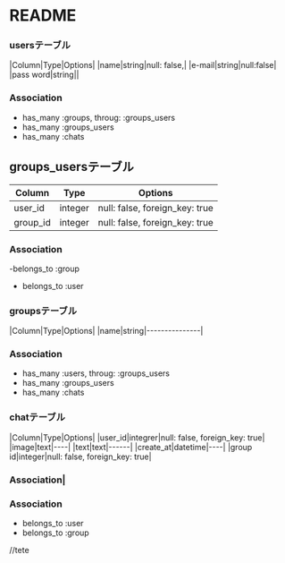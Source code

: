 # README

 ### usersテーブル

|Column|Type|Options|
|name|string|null: false,|
|e-mail|string|null:false|
|pass word|string||
### Association
- has_many :groups, throug:  :groups_users
- has_many :groups_users
-  has_many :chats

## groups_usersテーブル
|Column|Type|Options|
|------|----|-------|
|user_id|integer|null: false, foreign_key: true|
|group_id|integer|null: false, foreign_key: true|
### Association
-belongs_to :group
- belongs_to :user


### groupsテーブル
|Column|Type|Options|
|name|string|---------------|
### Association
- has_many :users, throug:  :groups_users
- has_many :groups_users
-  has_many :chats




### chatテーブル
|Column|Type|Options|
|user_id|integrer|null: false, foreign_key: true|
|image|text|----|
|text|text|------|
|create_at|datetime|----|
|group id|integer|null: false, foreign_key: true|

### Association|
### Association
-  belongs_to :user
- belongs_to :group

//tete
